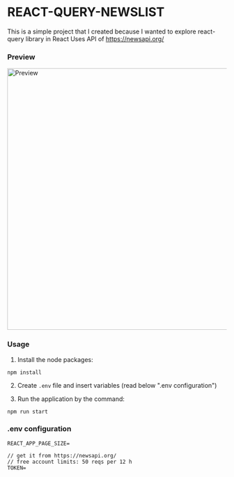 # REACT-QUERY-NEWSLIST

This is a simple project that I created because I wanted to explore react-query library in React
Uses API of https://newsapi.org/

### Preview

<img src="https://github.com/yphwd/react-query-newslist/blob/master/src/assets/preview.gif" alt="Preview" style="height: 600px"></img>

### Usage

1. Install the node packages:
```
npm install
```

2. Create `.env` file and insert variables (read below ".env configuration")

3. Run the application by the command: 
```
npm run start
```

### .env configuration

```
REACT_APP_PAGE_SIZE=

// get it from https://newsapi.org/
// free account limits: 50 reqs per 12 h
TOKEN=
```
